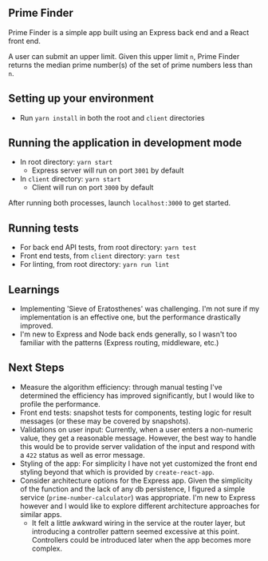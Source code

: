 ## Prime Finder

Prime Finder is a simple app built using an Express back end and a React front end.

A user can submit an upper limit. Given this upper limit `n`, Prime Finder returns the median prime number(s) of the set of prime numbers less than `n`.

## Setting up your environment
* Run `yarn install` in both the root and `client` directories

## Running the application in development mode
* In root directory: `yarn start`
  * Express server will run on port `3001` by default
* In `client` directory: `yarn start`
  * Client will run on port `3000` by default
  
After running both processes, launch `localhost:3000` to get started.

## Running tests
* For back end API tests, from root directory: `yarn test`
* Front end tests, from `client` directory: `yarn test` 
* For linting, from root directory: `yarn run lint`

## Learnings
* Implementing 'Sieve of Eratosthenes' was challenging. I'm not sure if my implementation is an effective one, but the performance drastically improved.
* I'm new to Express and Node back ends generally, so I wasn't too familiar with the patterns (Express routing, middleware, etc.)  

## Next Steps
* Measure the algorithm efficiency: through manual testing I've determined the efficiency has improved significantly, but I would like to profile the performance.
* Front end tests: snapshot tests for components, testing logic for result messages (or these may be covered by snapshots).
* Validations on user input: Currently, when a user enters a non-numeric value, they get a reasonable message. However, the best way to handle this would be to provide server validation of the input and respond with a `422` status as well as error message.
* Styling of the app: For simplicity I have not yet customized the front end styling beyond that which is provided by `create-react-app`.
* Consider architecture options for the Express app. Given the simplicity of the function and the lack of any db persistence, I figured a simple service  (`prime-number-calculator`) was appropriate. I'm new to Express however and I would like to explore different architecture approaches for similar apps.
  * It felt a little awkward wiring in the service at the router layer, but introducing a controller pattern seemed excessive at this point. Controllers could be introduced later when the app becomes more complex. 
  